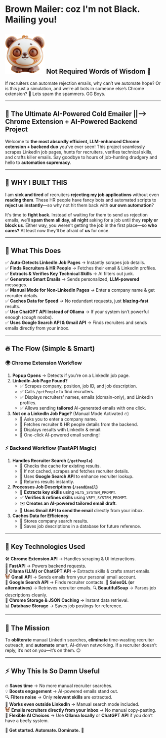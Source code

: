 # Brown Mailer: coz I'm not Black. Mailing you!

## ![Brown Mailer Icon](xTension/icon128.png)  Not Required Words of Wisdom 🤔
If recruiters can automate rejection emails, why can’t we automate hope? Or is this just a simulation, and we’re all bots in someone else’s Chrome extension? 🤖 Lets spam the spammers. GG Boys.

---

## 🚀 The Ultimate AI-Powered Cold Emailer ||--> Chrome Extension + AI-Powered Backend Project

Welcome to **the most absurdly efficient, LLM-enhanced Chrome extension + backend duo** you've ever seen! This project seamlessly scrapes LinkedIn job pages, hunts for recruiters, verifies technical skills, and crafts killer emails. Say goodbye to hours of job-hunting drudgery and hello to **automation supremacy**.

---

## 🤬 WHY I BUILT THIS

I am **sick and tired** of recruiters **rejecting my job applications** without even **reading them**. These HR people have fancy bots and automated scripts to **reject us instantly**—so why not hit them back with **our own automation**?

It's time to **fight back**. Instead of waiting for them to send us rejection emails, we’ll **spam them all day, all night** asking for a job until they **reply or block us**. Either way, you weren’t getting the job in the first place—so **who cares?** At least now they’ll be afraid of **us** for once.


---
## 🎯 What This Does
✅ **Auto-Detects LinkedIn Job Pages** → Instantly scrapes job details.  
✅ **Finds Recruiters & HR People** → Fetches their email & LinkedIn profiles.  
✅ **Extracts & Verifies Key Technical Skills** → AI filters out junk.  
✅ **Generates Smart Emails** → Sends personalized, **LLM-powered** messages.  
✅ **Manual Mode for Non-LinkedIn Pages** → Enter a company name & get recruiter details.  
✅ **Caches Data for Speed** → No redundant requests, just **blazing-fast** results.  
✅ **Use ChatGPT API Instead of Ollama** → If your system isn’t powerful enough (*cough* noobs).  
✅ **Uses Google Search API & Gmail API** → Finds recruiters and sends emails directly from your inbox.  

---
## 🔥 The Flow (Simple & Smart)

### 🌍 **Chrome Extension Workflow**
1. **Popup Opens** → Detects if you're on a LinkedIn job page.
2. **LinkedIn Job Page Found?**
   - ✅ Scrapes company, position, job ID, and job description.
   - ✅ Calls `/getPeople` to find recruiters.
   - ✅ Displays recruiters' names, emails (domain-only), and LinkedIn profiles.
   - ✅ Allows sending **tailored** AI-generated emails with one click.
3. **Not on a LinkedIn Job Page?** (Manual Mode Activated 🔥)
   - 🔹 Asks you to enter a company name.
   - 🔹 Fetches recruiter & HR people details from the backend.
   - 🔹 Displays results with LinkedIn & email.
   - 🔹 One-click AI-powered email sending!

### ⚡ **Backend Workflow (FastAPI Magic)**
1. **Handles Recruiter Search (`/getPeople`)**
   - 🔹 Checks the cache for existing results.
   - 🔹 If not cached, scrapes and fetches recruiter details.
   - 🔹 Uses **Google Search API** to enhance recruiter lookup.
   - 🔹 Returns results instantly.
2. **Processes Job Descriptions (`/sendEmail`)**
   - 🧠 **Extracts key skills** using `HLTS_SYSTEM_PROMPT`.
   - ✅ **Verifies & refines skills** using `VRFY_SYSTEM_PROMPT`.
   - ✉️ **Creates an AI-powered tailored email draft**.
   - 📩 **Uses Gmail API to send the email** directly from your inbox.
3. **Caches Data for Efficiency**
   - 🔹 Stores company search results.
   - 🔹 Saves job descriptions in a database for future reference.

---
## 🔧 **Key Technologies Used**
🛠 **Chrome Extension API** → Handles scraping & UI interactions.  
🚀 **FastAPI** → Powers backend requests.  
🧠 **Ollama (LLM) or ChatGPT API** → Extracts skills & crafts smart emails.  
![Brown Mailer Icon](xTension/icon16.png)  **Gmail API** → Sends emails from your personal email account.  
🔎 **Google Search API** → Finds recruiter contacts. 
📧 **SalesQL (or alternatives)** → Retrieves recruiter emails. 
🔍 **BeautifulSoup** → Parses job descriptions cleanly.  
💾 **Chrome Storage & JSON Caching** → Instant data retrieval.  
📊 **Database Storage** → Saves job postings for reference.  

---
## 🎯 **The Mission**
To **obliterate** manual LinkedIn searches, **eliminate** time-wasting recruiter outreach, and **automate** smart, AI-driven networking. If a recruiter doesn’t reply, it’s not on you—it’s on them. 😉

---
## ⚡ **Why This Is So Damn Useful**
🔥 **Saves time** → No more manual recruiter searches.  
💡 **Boosts engagement** → AI-powered emails stand out.  
🔍 **Filters noise** → Only **relevant skills** are extracted.  
🎯 **Works even outside LinkedIn** → Manual search mode included.  
![Brown Mailer Icon](xTension/icon16.png)  **Emails recruiters directly from your inbox** → No manual copy-pasting.  
🤖 **Flexible AI Choices** → Use **Ollama locally** or **ChatGPT API** if you don’t have a beefy system.  

🚀 **Get started. Automate. Dominate.** 🚀

